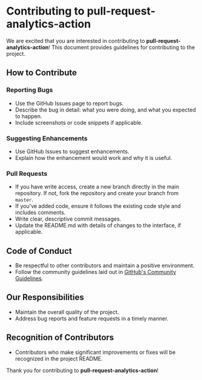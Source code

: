 # Contributing to pull-request-analytics-action

We are excited that you are interested in contributing to **pull-request-analytics-action**! This document provides guidelines for contributing to the project.

## How to Contribute

### Reporting Bugs
- Use the GitHub Issues page to report bugs.
- Describe the bug in detail: what you were doing, and what you expected to happen.
- Include screenshots or code snippets if applicable.

### Suggesting Enhancements
- Use GitHub Issues to suggest enhancements.
- Explain how the enhancement would work and why it is useful.

### Pull Requests
- If you have write access, create a new branch directly in the main repository. If not, fork the repository and create your branch from `master`.
- If you've added code, ensure it follows the existing code style and includes comments.
- Write clear, descriptive commit messages.
- Update the README.md with details of changes to the interface, if applicable.

## Code of Conduct
- Be respectful to other contributors and maintain a positive environment.
- Follow the community guidelines laid out in [GitHub's Community Guidelines](https://docs.github.com/en/github/site-policy/github-community-guidelines).

## Our Responsibilities
- Maintain the overall quality of the project.
- Address bug reports and feature requests in a timely manner.

## Recognition of Contributors
- Contributors who make significant improvements or fixes will be recognized in the project README.

Thank you for contributing to **pull-request-analytics-action**!
